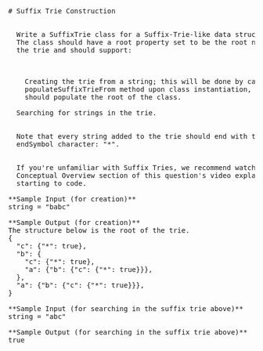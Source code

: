 <pre>
# Suffix Trie Construction


  Write a SuffixTrie class for a Suffix-Trie-like data structure.
  The class should have a root property set to be the root node of
  the trie and should support:


  
    Creating the trie from a string; this will be done by calling the
    populateSuffixTrieFrom method upon class instantiation, which
    should populate the root of the class.
  
  Searching for strings in the trie.


  Note that every string added to the trie should end with the special
  endSymbol character: "*".


  If you're unfamiliar with Suffix Tries, we recommend watching the
  Conceptual Overview section of this question's video explanation before
  starting to code.

**Sample Input (for creation)**
string = "babc"

**Sample Output (for creation)**
The structure below is the root of the trie.
{
  "c": {"*": true},
  "b": {
    "c": {"*": true},
    "a": {"b": {"c": {"*": true}}},
  },
  "a": {"b": {"c": {"*": true}}},
}

**Sample Input (for searching in the suffix trie above)**
string = "abc"

**Sample Output (for searching in the suffix trie above)**
true

</pre>
